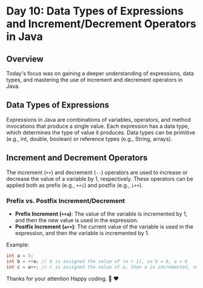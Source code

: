 # Day 10: Data Types of Expressions and Increment/Decrement Operators in Java

## Overview

Today's focus was on gaining a deeper understanding of expressions, data types, and mastering the use of increment and decrement operators in Java.

## Data Types of Expressions

Expressions in Java are combinations of variables, operators, and method invocations that produce a single value. Each expression has a data type, which determines the type of value it produces. Data types can be primitive (e.g., int, double, boolean) or reference types (e.g., String, arrays).

## Increment and Decrement Operators

The increment (`++`) and decrement (`--`) operators are used to increase or decrease the value of a variable by 1, respectively. These operators can be applied both as prefix (e.g., `++i`) and postfix (e.g., `i++`). 

### Prefix vs. Postfix Increment/Decrement

- **Prefix Increment (`++a`)**: The value of the variable is incremented by 1, and then the new value is used in the expression.
- **Postfix Increment (`a++`)**: The current value of the variable is used in the expression, and then the variable is incremented by 1.

Example:
```java
int a = 5;
int b = ++a; // b is assigned the value of (a + 1), so b = 6, a = 6
int c = a++; // c is assigned the value of a, then a is incremented, so c = 6, a = 7
```

Thanks for your attention Happy coding. 🙏 ❤️
